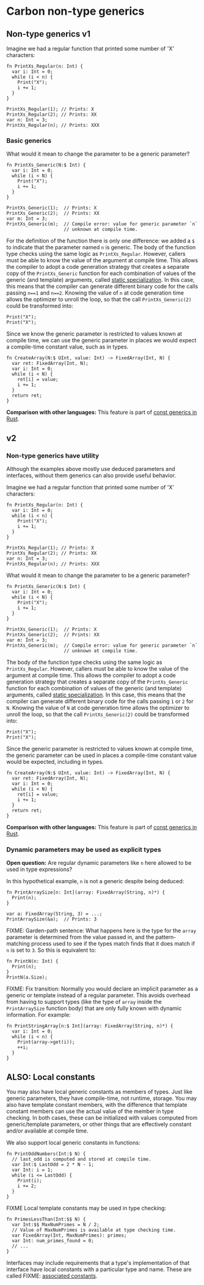 # Carbon non-type generics

<!--
Part of the Carbon Language project, under the Apache License v2.0 with LLVM
Exceptions. See /LICENSE for license information.
SPDX-License-Identifier: Apache-2.0 WITH LLVM-exception
-->

## Non-type generics v1

Imagine we had a regular function that printed some number of 'X' characters:

```
fn PrintXs_Regular(n: Int) {
  var i: Int = 0;
  while (i < n) {
    Print("X");
    i += 1;
  }
}

PrintXs_Regular(1); // Prints: X
PrintXs_Regular(2); // Prints: XX
var n: Int = 3;
PrintXs_Regular(n); // Prints: XXX
```

### Basic generics

What would it mean to change the parameter to be a generic parameter?

```
fn PrintXs_Generic(N:$ Int) {
  var i: Int = 0;
  while (i < N) {
    Print("X");
    i += 1;
  }
}

PrintXs_Generic(1);  // Prints: X
PrintXs_Generic(2);  // Prints: XX
var m: Int = 3;
PrintXs_Generic(m);  // Compile error: value for generic parameter `n`
                     // unknown at compile time.
```

For the definition of the function there is only one difference: we added a `$`
to indicate that the parameter named `n` is generic. The body of the function
type checks using the same logic as `PrintXs_Regular`. However, callers must be
able to know the value of the argument at compile time. This allows the compiler
to adopt a code generation strategy that creates a separate copy of the
`PrintXs_Generic` function for each combination of values of the generic (and
template) arguments, called [static specialization](goals.md#dispatch-control).
In this case, this means that the compiler can generate different binary code
for the calls passing `n==1` and `n==2`. Knowing the value of `n` at code
generation time allows the optimizer to unroll the loop, so that the call
`PrintXs_Generic(2)` could be transformed into:

```
Print("X");
Print("X");
```

Since we know the generic parameter is restricted to values known at compile
time, we can use the generic parameter in places we would expect a compile-time
constant value, such as in types.

```
fn CreateArray(N:$ UInt, value: Int) -> FixedArray(Int, N) {
  var ret: FixedArray(Int, N);
  var i: Int = 0;
  while (i < N) {
    ret[i] = value;
    i += 1;
  }
  return ret;
}
```

**Comparison with other languages:** This feature is part of
[const generics in Rust](https://blog.rust-lang.org/2021/02/26/const-generics-mvp-beta.html).

## v2

### Non-type generics have utility

Although the examples above mostly use deduced parameters and interfaces,
without them generics can also provide useful behavior.

Imagine we had a regular function that printed some number of 'X' characters:

```
fn PrintXs_Regular(n: Int) {
  var i: Int = 0;
  while (i < n) {
    Print("X");
    i += 1;
  }
}

PrintXs_Regular(1); // Prints: X
PrintXs_Regular(2); // Prints: XX
var n: Int = 3;
PrintXs_Regular(n); // Prints: XXX
```

What would it mean to change the parameter to be a generic parameter?

```
fn PrintXs_Generic(N:$ Int) {
  var i: Int = 0;
  while (i < N) {
    Print("X");
    i += 1;
  }
}

PrintXs_Generic(1);  // Prints: X
PrintXs_Generic(2);  // Prints: XX
var m: Int = 3;
PrintXs_Generic(m);  // Compile error: value for generic parameter `n`
                     // unknown at compile time.
```

The body of the function type checks using the same logic as `PrintXs_Regular`.
However, callers must be able to know the value of the argument at compile time.
This allows the compiler to adopt a code generation strategy that creates a
separate copy of the `PrintXs_Generic` function for each combination of values
of the generic (and template) arguments, called
[static specialization](goals.md#dispatch-control). In this case, this means
that the compiler can generate different binary code for the calls passing `1`
or `2` for `N`. Knowing the value of `N` at code generation time allows the
optimizer to unroll the loop, so that the call `PrintXs_Generic(2)` could be
transformed into:

```
Print("X");
Print("X");
```

Since the generic parameter is restricted to values known at compile time, the
generic parameter can be used in places a compile-time constant value would be
expected, including in types.

```
fn CreateArray(N:$ UInt, value: Int) -> FixedArray(Int, N) {
  var ret: FixedArray(Int, N);
  var i: Int = 0;
  while (i < N) {
    ret[i] = value;
    i += 1;
  }
  return ret;
}
```

**Comparison with other languages:** This feature is part of
[const generics in Rust](https://blog.rust-lang.org/2021/02/26/const-generics-mvp-beta.html).

### Dynamic parameters may be used as explicit types

**Open question:** Are regular dynamic parameters like `n` here allowed to be
used in type expressions?

In this hypothetical example, `n` is not a generic despite being deduced:

```
fn PrintArraySize[n: Int](array: FixedArray(String, n)*) {
  Print(n);
}

var a: FixedArray(String, 3) = ...;
PrintArraySize(&a);  // Prints: 3
```

FIXME: Garden-path sentence: What happens here is the type for the `array`
parameter is determined from the value passed in, and the pattern-matching
process used to see if the types match finds that it does match if `n` is set to
`3`. So this is equivalent to:

```
fn PrintN(n: Int) {
  Print(n);
}
PrintN(a.Size);
```

FIXME: Fix transition: Normally you would declare an implicit parameter as a
generic or template instead of a regular parameter. This avoids overhead from
having to support types (like the type of `array` inside the `PrintArraySize`
function body) that are only fully known with dynamic information. For example:

```
fn PrintStringArray[n:$ Int](array: FixedArray(String, n)*) {
  var i: Int = 0;
  while (i < n) {
    Print(array->get(i));
    ++i;
  }
}
```

## ALSO: Local constants

You may also have local generic constants as members of types. Just like generic
parameters, they have compile-time, not runtime, storage. You may also have
template constant members, with the difference that template constant members
can use the actual value of the member in type checking. In both cases, these
can be initialized with values computed from generic/template parameters, or
other things that are effectively constant and/or available at compile time.

We also support local generic constants in functions:

```
fn PrintOddNumbers(Int:$ N) {
  // last_odd is computed and stored at compile time.
  var Int:$ LastOdd = 2 * N - 1;
  var Int: i = 1;
  while (i <= LastOdd) {
    Print(i);
    i += 2;
  }
}
```

FIXME Local template constants may be used in type checking:

```
fn PrimesLessThan(Int:$$ N) {
  var Int:$$ MaxNumPrimes = N / 2;
  // Value of MaxNumPrimes is available at type checking time.
  var FixedArray(Int, MaxNumPrimes): primes;
  var Int: num_primes_found = 0;
  // ...
}
```

Interfaces may include requirements that a type's implementation of that
interface have local constants with a particular type and name. These are called
FIXME: [associated constants](details.md#associated-constants).
